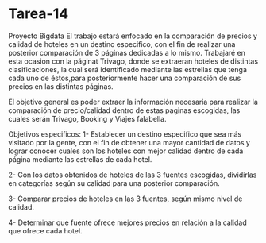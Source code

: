 # Tarea-14

Proyecto Bigdata
El trabajo estará enfocado en la comparación de  precios y calidad de hoteles en un destino especifico, con el fin de realizar una posterior comparación de 3 páginas dedicadas a lo mismo.  Trabajaré en esta ocasion con la páginat Trivago, donde se extraeran hoteles de distintas clasificaciones, la cual será identificado mediante las estrellas que tenga cada uno de éstos,para posteriormente hacer una comparación de sus precios en las distintas páginas.

El objetivo general es poder extraer la información necesaria para realizar la comparación de precio/calidad dentro de estas paginas escogidas, las cuales serán Trivago, Booking y Viajes falabella.

Objetivos especificos:
1- Establecer un destino especifico que sea más visitado por la gente, con el fin de obtener una mayor cantidad de datos y lograr conocer cuales son los hoteles con mejor calidad dentro de cada página mediante las estrellas de cada hotel.

2- Con los datos obtenidos de hoteles de las 3 fuentes escogidas, dividirlas en categorías según su calidad para una posterior comparación.

3- Comparar precios de hoteles en las 3 fuentes, según mismo nivel de calidad.

4- Determinar que fuente ofrece mejores precios en relación a la calidad que ofrece cada hotel.
